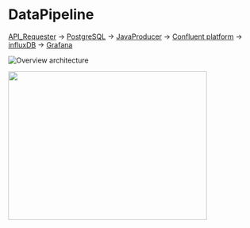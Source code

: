 # DataPipeline

[API_Requester](https://github.com/TimBeutelspacher/DataPipeline/tree/master/API_Requester) -> [PostgreSQL](https://github.com/TimBeutelspacher/DataPipeline/tree/master/PostgreSQL) -> [JavaProducer](https://github.com/TimBeutelspacher/DataPipeline/tree/master/JavaProducer) -> [Confluent platform](https://github.com/TimBeutelspacher/DataPipeline/tree/master/Confluent%20platform) -> [influxDB](https://github.com/TimBeutelspacher/DataPipeline/tree/master/influxDB) -> [Grafana](https://github.com/TimBeutelspacher/DataPipeline/tree/master/Grafana)

![Overview architecture](https://github.com/TimBeutelspacher/DataPipeline/edit/master/images/DataPipeline_overview.png "Architecture")

<img src="https://github.com/TimBeutelspacher/DataPipeline/edit/master/images/DataPipeline_overview.png" width="400" height="300" >
